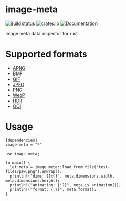 
# image-meta

[![Build status](https://travis-ci.org/anekos/image-meta.svg?branch=master)](https://travis-ci.org/anekos/image-meta)
[![crates.io](https://img.shields.io/crates/v/image-meta.svg)](https://crates.io/crates/image-meta)
[![Documentation](https://docs.rs/image-meta/badge.svg)](https://docs.rs/image-meta)

Image meta data inspector for rust


# Supported formats

- [APNG](https://en.wikipedia.org/wiki/APNG)
- [BMP](https://en.wikipedia.org/wiki/BMP_file_format)
- [GIF](https://en.wikipedia.org/wiki/GIF)
- [JPEG](https://en.wikipedia.org/wiki/JPEG)
- [PNG](https://en.wikipedia.org/wiki/Portable_Network_Graphics)
- [WebP](https://en.wikipedia.org/wiki/WebP)
- [HDR](https://en.wikipedia.org/wiki/RGBE_image_format)
- [QOI](https://en.wikipedia.org/wiki/QOI_\(image_format\))


# Usage

```
[dependencies]
image-meta = "*"
```

```rust,ignore
use image_meta;

fn main() {
  let meta = image_meta::load_from_file("test-files/paw.png").unwrap();
  println!("dims: {}x{}", meta.dimensions.width, meta.dimensions.height);
  println!("animation: {:?}", meta.is_animation());
  println!("format: {:?}", meta.format);
}
```
